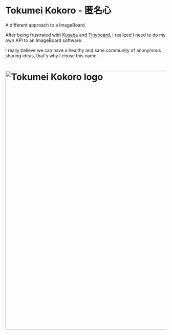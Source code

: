 # Tokumei Kokoro - 匿名心

A different approach to a ImageBoard

After being frustrated with [Kusaba](http://kusabax.cultnet.net) and [Tinyboard](https://github.com/savetheinternet/Tinyboard), I realized I need to do my own API to an ImageBoard software.

I really believe we can have a healthy and sane community of anonymous sharing ideas, that's why I chose this name.

# [<img title="tokumei-kokoro" src="http://i.imgur.com/YgylIy1.jpg" width="810px" alt="Tokumei Kokoro logo"/>](https://github.com/guilhermesteves/tokumei-kokoro)